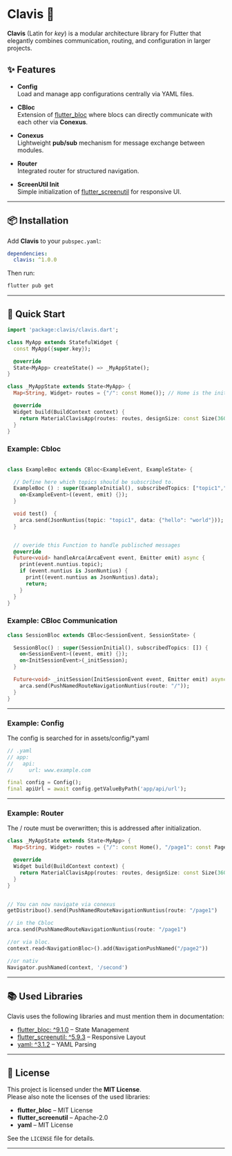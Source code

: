 # Clavis 🔑

**Clavis** (Latin for *key*) is a modular architecture library for Flutter that elegantly combines communication, routing, and configuration in larger projects.

## ✨ Features

- **Config**  
  Load and manage app configurations centrally via YAML files.

- **CBloc**  
  Extension of [flutter_bloc] where blocs can directly communicate with each other via **Conexus**.

- **Conexus**  
  Lightweight **pub/sub** mechanism for message exchange between modules.

- **Router**  
  Integrated router for structured navigation.

- **ScreenUtil Init**  
  Simple initialization of [flutter_screenutil] for responsive UI.

---

## 📦 Installation

Add **Clavis** to your `pubspec.yaml`:

```yaml
dependencies:
  clavis: ^1.0.0
```

Then run:

```bash
flutter pub get
```

---

## 🚀 Quick Start


```dart
import 'package:clavis/clavis.dart';

class MyApp extends StatefulWidget {
  const MyApp({super.key});

  @override
  State<MyApp> createState() => _MyAppState();
}

class _MyAppState extends State<MyApp> {
  Map<String, Widget> routes = {"/": const Home()}; // Home is the init route

  @override
  Widget build(BuildContext context) {
    return MaterialClavisApp(routes: routes, designSize: const Size(360, 690));
  }
}
```

### Example: Cbloc

```dart

class ExampleBoc extends CBloc<ExampleEvent, ExampleState> {

  // Define here which topics should be subscribed to.
  ExampleBoc () : super(ExampleInitial(), subscribedTopics: ["topic1","topic2", ]) {
    on<ExampleEvent>((event, emit) {});
  }

  void test()  {
    arca.send(JsonNuntius(topic: "topic1", data: {"hello": "world"}));
  }


  // overide this Function to handle publisched messages
  @override
  Future<void> handleArca(ArcaEvent event, Emitter emit) async {
    print(event.nuntius.topic);
    if (event.nuntius is JsonNuntius) {
      print((event.nuntius as JsonNuntius).data);
      return;
    }
  }
}

```


### Example: CBloc Communication

```dart
class SessionBloc extends CBloc<SessionEvent, SessionState> {

  SessionBloc() : super(SessionInitial(), subscribedTopics: []) {
    on<SessionEvent>((event, emit) {});
    on<InitSessionEvent>(_initSession);
  }

  Future<void> _initSession(InitSessionEvent event, Emitter emit) async {
    arca.send(PushNamedRouteNavigationNuntius(route: "/"));
  }
}

```

---

### Example: Config
The config is searched for in assets/config/*.yaml

```dart
// .yaml
// app:
//   api:
//     url: www.example.com

final config = Config();
final apiUrl = await config.getValueByPath('app/api/url');
```

---

### Example: Router
The / route must be overwritten; this is addressed after initialization.

```dart
class _MyAppState extends State<MyApp> {
  Map<String, Widget> routes = {"/": const Home(), "/page1": const Page1(), "/page2": const Page2()};

  @override
  Widget build(BuildContext context) {
    return MaterialClavisApp(routes: routes, designSize: const Size(360, 690));
  }
}


// You can now navigate via conexus
getDistribuo().send(PushNamedRouteNavigationNuntius(route: "/page1")

// in the Cbloc
arca.send(PushNamedRouteNavigationNuntius(route: "/page1")

//or via bloc.
context.read<NavigationBloc>().add(NavigationPushNamed("/page2"))

//or nativ
Navigator.pushNamed(context, '/second')

```

---

## 📚 Used Libraries

Clavis uses the following libraries and must mention them in documentation:

- [flutter_bloc: ^9.1.0](https://pub.dev/packages/flutter_bloc) – State Management
- [flutter_screenutil: ^5.9.3](https://pub.dev/packages/flutter_screenutil) – Responsive Layout
- [yaml: ^3.1.2](https://pub.dev/packages/yaml) – YAML Parsing

---

## 📜 License

This project is licensed under the **MIT License**.  
Please also note the licenses of the used libraries:

- **flutter_bloc** – MIT License
- **flutter_screenutil** – Apache-2.0
- **yaml** – MIT License

See the `LICENSE` file for details.

---

[flutter_bloc]: https://pub.dev/packages/flutter_bloc
[flutter_screenutil]: https://pub.dev/packages/flutter_screenutil


